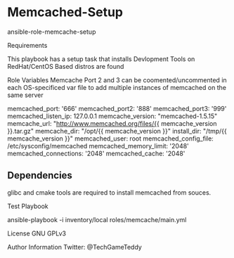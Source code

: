 Memcached-Setup
=========

ansible-role-memcache-setup


Requirements

This playbook has a setup task that installs Devlopment Tools
on RedHat/CentOS Based distros are found

Role Variables
  Memcache Port 2 and 3 can be coomented/uncommented in each OS-specificed var file
  to add multiple instances of memcached on the same server

  memcached_port: '666'
  memcached_port2: '888'
  memcached_port3: '999'
  memcached_listen_ip: 127.0.0.1
  memcache_version: "memcached-1.5.15"
  memcache_url: "http://www.memcached.org/files/{{ memcache_version }}.tar.gz"
  memcache_dir: "/opt/{{ memcache_version }}"
  install_dir: "/tmp/{{ memcache_version }}"
  memcached_user: root
  memcached_config_file: /etc/sysconfig/memcached
  memcached_memory_limit: '2048'
  memcached_connections: '2048'
  memcached_cache: '2048'

Dependencies
------------
 glibc and cmake tools are required to install memcached from souces.


Test Playbook

 ansible-playbook -i inventory/local
 roles/memcache/main.yml

License
GNU GPLv3


Author Information
 Twitter: @TechGameTeddy
